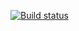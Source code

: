 [![Build status](https://ci.appveyor.com/api/projects/status/5xxsu0km3p1b3ta3/branch/main?svg=true)](https://ci.appveyor.com/project/alvikui/pageobject/branch/main)